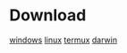 # Download

[windows](https://github.com/devil666face/gototp/releases/latest/download/gototp_windows_amd64.tar.gz)
[linux](https://github.com/devil666face/gototp/releases/latest/download/gototp_linux_amd64.tar.gz)
[termux](https://github.com/devil666face/gototp/releases/latest/download/gototp_termux.tar.gz)
[darwin](https://github.com/devil666face/gototp/releases/latest/download/gototp_darwin_amd64.tar.gz)

